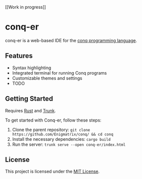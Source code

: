 [[Work in progress]]

# conq-er

conq-er is a web-based IDE for the [conq programming language](https://github.com/Enigmatrix/conq).

## Features

- Syntax highlighting
- Integrated terminal for running Conq programs
- Customizable themes and settings
- TODO

## Getting Started

Requires [Rust](https://www.rust-lang.org/) and [Trunk](https://trunkrs.dev/).

To get started with Conq-er, follow these steps:

1. Clone the parent repository: `git clone https://github.com/Enigmatrix/conq/ && cd conq`
2. Install the necessary dependencies: `cargo build`
3. Run the server: `trunk serve --open conq-er/index.html`

## License

This project is licensed under the [MIT License](LICENSE).
